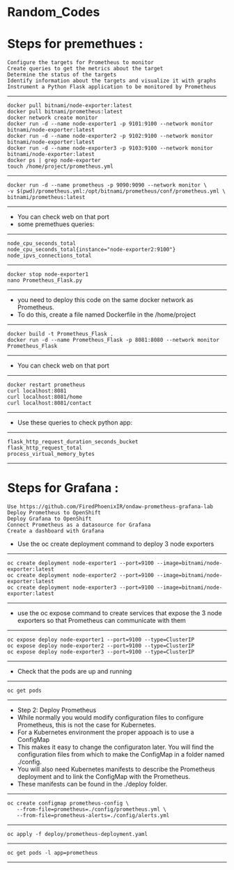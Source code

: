 # Random_Codes

# Steps for premethues :
    Configure the targets for Prometheus to monitor
    Create queries to get the metrics about the target
    Determine the status of the targets
    Identify information about the targets and visualize it with graphs
    Instrument a Python Flask application to be monitored by Prometheus
---
    docker pull bitnami/node-exporter:latest
    docker pull bitnami/prometheus:latest
    docker network create monitor
    docker run -d --name node-exporter1 -p 9101:9100 --network monitor bitnami/node-exporter:latest
    docker run -d --name node-exporter2 -p 9102:9100 --network monitor bitnami/node-exporter:latest
    docker run -d --name node-exporter3 -p 9103:9100 --network monitor bitnami/node-exporter:latest
    docker ps | grep node-exporter
    touch /home/project/prometheus.yml
---
    docker run -d --name prometheus -p 9090:9090 --network monitor \
    -v $(pwd)/prometheus.yml:/opt/bitnami/prometheus/conf/prometheus.yml \
    bitnami/prometheus:latest
---
* You can check web on that port
* some premethues queries:
---
    node_cpu_seconds_total
    node_cpu_seconds_total{instance="node-exporter2:9100"}
    node_ipvs_connections_total
---
    docker stop node-exporter1
    nano Prometheus_Flask.py
---
* you need to deploy this code on the same docker network as Prometheus. 
* To do this, create a file named Dockerfile in the /home/project
---
    docker build -t Prometheus_Flask .
    docker run -d --name Prometheus_Flask -p 8081:8080 --network monitor Prometheus_Flask
---
* You can check web on that port
---
    docker restart prometheus
    curl localhost:8081
    curl localhost:8081/home
    curl localhost:8081/contact
---
* Use these queries to check python app:
---
    flask_http_request_duration_seconds_bucket
    flask_http_request_total
    process_virtual_memory_bytes
---
# Steps for Grafana :

    Use https://github.com/FiredPhoenixIR/ondaw-prometheus-grafana-lab
    Deploy Prometheus to OpenShift
    Deploy Grafana to OpenShift
    Connect Prometheus as a datasource for Grafana
    Create a dashboard with Grafana

* Use the oc create deployment command to deploy 3 node exporters
---
    oc create deployment node-exporter1 --port=9100 --image=bitnami/node-exporter:latest
    oc create deployment node-exporter2 --port=9100 --image=bitnami/node-exporter:latest
    oc create deployment node-exporter3 --port=9100 --image=bitnami/node-exporter:latest
---
* use the oc expose command to create services that expose the 3 node exporters so that Prometheus can communicate with them
---
    oc expose deploy node-exporter1 --port=9100 --type=ClusterIP
    oc expose deploy node-exporter2 --port=9100 --type=ClusterIP
    oc expose deploy node-exporter3 --port=9100 --type=ClusterIP
---
* Check that the pods are up and running
---
    oc get pods
---
* Step 2: Deploy Prometheus
* While normally you would modify configuration files to configure Prometheus, this is not the case for Kubernetes.
* For a Kubernetes environment the proper appoach is to use a ConfigMap
* This makes it easy to change the configuraton later. You will find the configuration files from which to make the ConfigMap in a folder named ./config.
* You will also need Kubernetes manifests to describe the Prometheus deployment and to link the ConfigMap with the Prometheus.
* These manifests can be found in the ./deploy folder.
---
    oc create configmap prometheus-config \
       --from-file=prometheus=./config/prometheus.yml \
       --from-file=prometheus-alerts=./config/alerts.yml
---
    oc apply -f deploy/prometheus-deployment.yaml
---
    oc get pods -l app=prometheus
---
